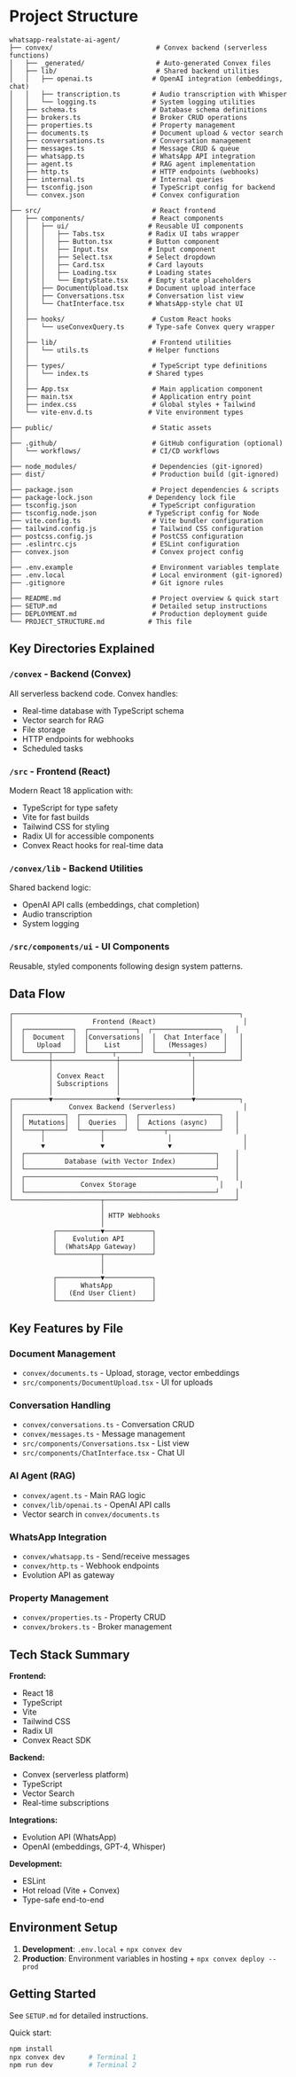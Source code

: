 # Project Structure

```
whatsapp-realstate-ai-agent/
├── convex/                          # Convex backend (serverless functions)
│   ├── _generated/                  # Auto-generated Convex files
│   ├── lib/                         # Shared backend utilities
│   │   ├── openai.ts               # OpenAI integration (embeddings, chat)
│   │   ├── transcription.ts        # Audio transcription with Whisper
│   │   └── logging.ts              # System logging utilities
│   ├── schema.ts                   # Database schema definitions
│   ├── brokers.ts                  # Broker CRUD operations
│   ├── properties.ts               # Property management
│   ├── documents.ts                # Document upload & vector search
│   ├── conversations.ts            # Conversation management
│   ├── messages.ts                 # Message CRUD & queue
│   ├── whatsapp.ts                 # WhatsApp API integration
│   ├── agent.ts                    # RAG agent implementation
│   ├── http.ts                     # HTTP endpoints (webhooks)
│   ├── internal.ts                 # Internal queries
│   ├── tsconfig.json               # TypeScript config for backend
│   └── convex.json                 # Convex configuration
│
├── src/                            # React frontend
│   ├── components/                 # React components
│   │   ├── ui/                    # Reusable UI components
│   │   │   ├── Tabs.tsx           # Radix UI tabs wrapper
│   │   │   ├── Button.tsx         # Button component
│   │   │   ├── Input.tsx          # Input component
│   │   │   ├── Select.tsx         # Select dropdown
│   │   │   ├── Card.tsx           # Card layouts
│   │   │   ├── Loading.tsx        # Loading states
│   │   │   └── EmptyState.tsx     # Empty state placeholders
│   │   ├── DocumentUpload.tsx     # Document upload interface
│   │   ├── Conversations.tsx      # Conversation list view
│   │   └── ChatInterface.tsx      # WhatsApp-style chat UI
│   │
│   ├── hooks/                      # Custom React hooks
│   │   └── useConvexQuery.ts      # Type-safe Convex query wrapper
│   │
│   ├── lib/                        # Frontend utilities
│   │   └── utils.ts               # Helper functions
│   │
│   ├── types/                      # TypeScript type definitions
│   │   └── index.ts               # Shared types
│   │
│   ├── App.tsx                     # Main application component
│   ├── main.tsx                    # Application entry point
│   ├── index.css                   # Global styles + Tailwind
│   └── vite-env.d.ts              # Vite environment types
│
├── public/                         # Static assets
│
├── .github/                        # GitHub configuration (optional)
│   └── workflows/                  # CI/CD workflows
│
├── node_modules/                   # Dependencies (git-ignored)
├── dist/                           # Production build (git-ignored)
│
├── package.json                    # Project dependencies & scripts
├── package-lock.json              # Dependency lock file
├── tsconfig.json                   # TypeScript configuration
├── tsconfig.node.json             # TypeScript config for Node
├── vite.config.ts                  # Vite bundler configuration
├── tailwind.config.js              # Tailwind CSS configuration
├── postcss.config.js               # PostCSS configuration
├── .eslintrc.cjs                   # ESLint configuration
├── convex.json                     # Convex project config
│
├── .env.example                    # Environment variables template
├── .env.local                      # Local environment (git-ignored)
├── .gitignore                      # Git ignore rules
│
├── README.md                       # Project overview & quick start
├── SETUP.md                        # Detailed setup instructions
├── DEPLOYMENT.md                   # Production deployment guide
└── PROJECT_STRUCTURE.md           # This file
```

## Key Directories Explained

### `/convex` - Backend (Convex)
All serverless backend code. Convex handles:
- Real-time database with TypeScript schema
- Vector search for RAG
- File storage
- HTTP endpoints for webhooks
- Scheduled tasks

### `/src` - Frontend (React)
Modern React 18 application with:
- TypeScript for type safety
- Vite for fast builds
- Tailwind CSS for styling
- Radix UI for accessible components
- Convex React hooks for real-time data

### `/convex/lib` - Backend Utilities
Shared backend logic:
- OpenAI API calls (embeddings, chat completion)
- Audio transcription
- System logging

### `/src/components/ui` - UI Components
Reusable, styled components following design system patterns.

## Data Flow

```
┌─────────────────────────────────────────────────────────┐
│                    Frontend (React)                      │
│  ┌────────────┐  ┌────────────┐  ┌─────────────────┐   │
│  │  Document  │  │Conversations│  │  Chat Interface │   │
│  │   Upload   │  │    List     │  │   (Messages)    │   │
│  └──────┬─────┘  └──────┬──────┘  └────────┬────────┘   │
└─────────┼────────────────┼──────────────────┼───────────┘
          │                │                  │
          │ Convex React   │                  │
          │ Subscriptions  │                  │
          │                │                  │
┌─────────▼────────────────▼──────────────────▼───────────┐
│              Convex Backend (Serverless)                 │
│  ┌──────────┐  ┌───────────┐  ┌────────────────────┐   │
│  │ Mutations│  │  Queries  │  │  Actions (async)   │   │
│  └────┬─────┘  └─────┬─────┘  └──────┬─────────────┘   │
│       │              │                │                  │
│       ▼              ▼                ▼                  │
│  ┌────────────────────────────────────────────────┐    │
│  │          Database (with Vector Index)          │    │
│  └────────────────────────────────────────────────┘    │
│  ┌────────────────────────────────────────────────┐    │
│  │              Convex Storage                     │    │
│  └────────────────────────────────────────────────┘    │
└──────────────────────┬─────────────────────────────────┘
                       │
                       │ HTTP Webhooks
                       │
           ┌───────────▼────────────┐
           │    Evolution API       │
           │  (WhatsApp Gateway)    │
           └───────────┬────────────┘
                       │
                       │
           ┌───────────▼────────────┐
           │      WhatsApp          │
           │   (End User Client)    │
           └────────────────────────┘
```

## Key Features by File

### Document Management
- `convex/documents.ts` - Upload, storage, vector embeddings
- `src/components/DocumentUpload.tsx` - UI for uploads

### Conversation Handling
- `convex/conversations.ts` - Conversation CRUD
- `convex/messages.ts` - Message management
- `src/components/Conversations.tsx` - List view
- `src/components/ChatInterface.tsx` - Chat UI

### AI Agent (RAG)
- `convex/agent.ts` - Main RAG logic
- `convex/lib/openai.ts` - OpenAI API calls
- Vector search in `convex/documents.ts`

### WhatsApp Integration
- `convex/whatsapp.ts` - Send/receive messages
- `convex/http.ts` - Webhook endpoints
- Evolution API as gateway

### Property Management
- `convex/properties.ts` - Property CRUD
- `convex/brokers.ts` - Broker management

## Tech Stack Summary

**Frontend:**
- React 18
- TypeScript
- Vite
- Tailwind CSS
- Radix UI
- Convex React SDK

**Backend:**
- Convex (serverless platform)
- TypeScript
- Vector Search
- Real-time subscriptions

**Integrations:**
- Evolution API (WhatsApp)
- OpenAI (embeddings, GPT-4, Whisper)

**Development:**
- ESLint
- Hot reload (Vite + Convex)
- Type-safe end-to-end

## Environment Setup

1. **Development**: `.env.local` + `npx convex dev`
2. **Production**: Environment variables in hosting + `npx convex deploy --prod`

## Getting Started

See `SETUP.md` for detailed instructions.

Quick start:
```bash
npm install
npx convex dev      # Terminal 1
npm run dev         # Terminal 2
```

